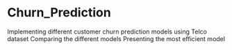 # Churn_Prediction
Implementing different customer churn prediction models using Telco dataset Comparing the different models Presenting the most efficient model
